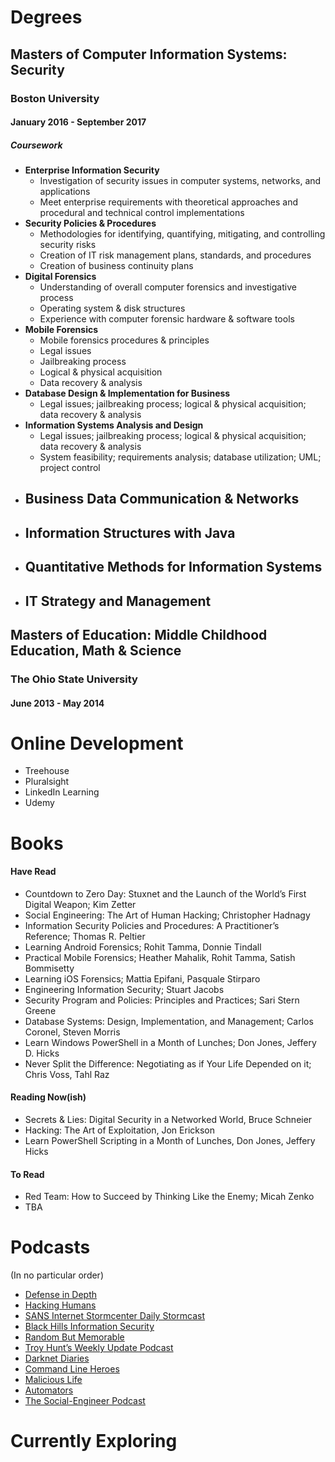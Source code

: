 # Degrees
## Masters of Computer Information Systems: Security
### Boston University
#### January 2016 - September 2017
##### Coursework
- **Enterprise Information Security**
	- Investigation of security issues in computer systems, networks, and applications
	- Meet enterprise requirements with theoretical approaches and procedural and technical control implementations
- **Security Policies & Procedures**
	- Methodologies for identifying, quantifying, mitigating, and controlling security risks
	- Creation of IT risk management plans, standards, and procedures
	- Creation of business continuity plans
- **Digital Forensics**
	- Understanding of overall computer forensics and investigative process
	- Operating system & disk structures
	- Experience with computer forensic hardware & software tools
- **Mobile Forensics**
	- Mobile forensics procedures & principles
	- Legal issues
	- Jailbreaking process
	- Logical & physical acquisition
	- Data recovery & analysis
- **Database Design & Implementation for Business**
	- Legal issues; jailbreaking process; logical & physical acquisition; data recovery & analysis
- **Information Systems Analysis and Design**
	- Legal issues; jailbreaking process; logical & physical acquisition; data recovery & analysis
	- System feasibility; requirements analysis; database utilization; UML; project control
- **Business Data Communication & Networks**
	-
- **Information Structures with Java**
	-
- **Quantitative Methods for Information Systems**
	-
- **IT Strategy and Management**
	-


## Masters of Education: Middle Childhood Education, Math & Science
### The Ohio State University
#### June 2013 - May 2014



# Online Development
- Treehouse
- Pluralsight
- LinkedIn Learning
- Udemy

# Books
#### Have Read
- Countdown to Zero Day: Stuxnet and the Launch of the World’s First Digital Weapon; Kim Zetter
- Social Engineering: The Art of Human Hacking; Christopher Hadnagy
- Information Security Policies and Procedures: A Practitioner’s Reference; Thomas R. Peltier 
- Learning Android Forensics; Rohit Tamma, Donnie Tindall 
- Practical Mobile Forensics; Heather Mahalik, Rohit Tamma, Satish Bommisetty
- Learning iOS Forensics; Mattia Epifani, Pasquale Stirparo
- Engineering Information Security; Stuart Jacobs
- Security Program and Policies: Principles and Practices; Sari Stern Greene
- Database Systems: Design, Implementation, and Management; Carlos Coronel, Steven Morris
- Learn Windows PowerShell in a Month of Lunches; Don Jones, Jeffery D. Hicks
- Never Split the Difference: Negotiating as if Your Life Depended on it; Chris Voss, Tahl Raz
#### Reading Now(ish)
- Secrets & Lies: Digital Security in a Networked World, Bruce Schneier
- Hacking: The Art of Exploitation, Jon Erickson
- Learn PowerShell Scripting in a Month of Lunches, Don Jones, Jeffery Hicks
#### To Read
- Red Team: How to Succeed by Thinking Like the Enemy; Micah Zenko 
- TBA

# Podcasts
(In no particular order)

- [Defense in Depth](https://podcasts.apple.com/us/podcast/defense-in-depth/id1450197741)
- [Hacking Humans](https://podcasts.apple.com/us/podcast/hacking-humans/id1391915810)
- [SANS Internet Stormcenter Daily Stormcast](https://podcasts.apple.com/us/podcast/sans-internet-stormcenter-daily-network-cyber-security/id304863991)
- [Black Hills Information Security](https://podcasts.apple.com/us/podcast/black-hills-information-security/id1410835265)
- [Random But Memorable](https://podcasts.apple.com/us/podcast/random-but-memorable/id1435486599)
- [Troy Hunt’s Weekly Update Podcast](https://podcasts.apple.com/us/podcast/troy-hunts-weekly-update-podcast/id1176454699)
- [Darknet Diaries](https://podcasts.apple.com/us/podcast/darknet-diaries/id1296350485)
- [Command Line Heroes](https://podcasts.apple.com/us/podcast/command-line-heroes/id1319947289)
- [Malicious Life](https://podcasts.apple.com/us/podcast/malicious-life/id1252417787)
- [Automators](https://podcasts.apple.com/us/podcast/automators/id1406364168)
- [The Social-Engineer Podcast](https://podcasts.apple.com/us/podcast/the-social-engineer-podcast/id334648685)

# Currently Exploring